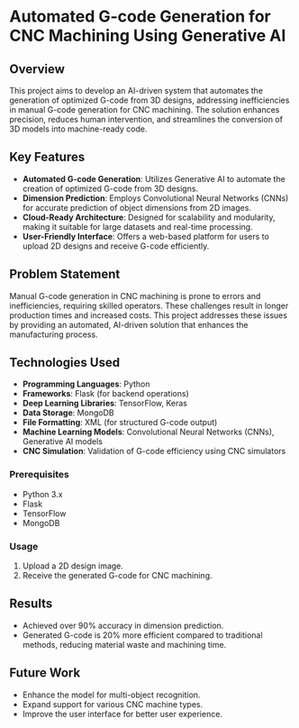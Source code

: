 
# Automated G-code Generation for CNC Machining Using Generative AI

## Overview

This project aims to develop an AI-driven system that automates the generation of optimized G-code from 3D designs, addressing inefficiencies in manual G-code generation for CNC machining. The solution enhances precision, reduces human intervention, and streamlines the conversion of 3D models into machine-ready code.

## Key Features

- **Automated G-code Generation**: Utilizes Generative AI to automate the creation of optimized G-code from 3D designs.
- **Dimension Prediction**: Employs Convolutional Neural Networks (CNNs) for accurate prediction of object dimensions from 2D images.
- **Cloud-Ready Architecture**: Designed for scalability and modularity, making it suitable for large datasets and real-time processing.
- **User-Friendly Interface**: Offers a web-based platform for users to upload 2D designs and receive G-code efficiently.

## Problem Statement

Manual G-code generation in CNC machining is prone to errors and inefficiencies, requiring skilled operators. These challenges result in longer production times and increased costs. This project addresses these issues by providing an automated, AI-driven solution that enhances the manufacturing process.

## Technologies Used

- **Programming Languages**: Python
- **Frameworks**: Flask (for backend operations)
- **Deep Learning Libraries**: TensorFlow, Keras
- **Data Storage**: MongoDB
- **File Formatting**: XML (for structured G-code output)
- **Machine Learning Models**: Convolutional Neural Networks (CNNs), Generative AI models
- **CNC Simulation**: Validation of G-code efficiency using CNC simulators


### Prerequisites

- Python 3.x
- Flask
- TensorFlow
- MongoDB

### Usage

1. Upload a 2D design image.
2. Receive the generated G-code for CNC machining.

## Results

- Achieved over 90% accuracy in dimension prediction.
- Generated G-code is 20% more efficient compared to traditional methods, reducing material waste and machining time.

## Future Work

- Enhance the model for multi-object recognition.
- Expand support for various CNC machine types.
- Improve the user interface for better user experience.

